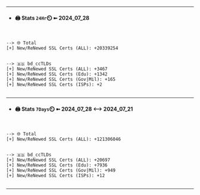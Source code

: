 

---
- #### 🖨️ **Stats** `24Hr`⏲️ ➼ 2024_07_28
```console


--> 🌐 Total
[+] New/ReNewed SSL Certs (ALL): +20339254


--> 🇧🇩 bd_ccTLDs
[+] New/ReNewed SSL Certs (ALL): +3467
[+] New/ReNewed SSL Certs (Edu): +1342
[+] New/ReNewed SSL Certs (Gov|Mil): +165
[+] New/ReNewed SSL Certs (ISPs): +2


```

---
- #### 🖨️ **Stats** `7Days`⏲️ ➼ 2024_07_28 <--> 2024_07_21
```console


--> 🌐 Total
[+] New/ReNewed SSL Certs (ALL): +121306046


--> 🇧🇩 bd_ccTLDs
[+] New/ReNewed SSL Certs (ALL): +20697
[+] New/ReNewed SSL Certs (Edu): +7936
[+] New/ReNewed SSL Certs (Gov|Mil): +949
[+] New/ReNewed SSL Certs (ISPs): +12


```

---


